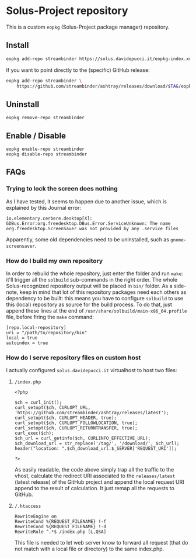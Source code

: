 # Solus-Project repository

This is a custom `eopkg` (Solus-Project package manager) repository.

## Install

```bash
eopkg add-repo streambinder https://solus.davidepucci.it/eopkg-index.xml.xz
```

If you want to point directly to the (specific) GitHub release:

```bash
eopkg add-repo streambinder \
	https://github.com/streambinder/ashtray/releases/download/$TAG/eopkg-index.xml.xz
```

## Uninstall

	eopkg remove-repo streambinder

## Enable / Disable

	eopkg enable-repo streambinder
	eopkg disable-repo streambinder

## FAQs

### Trying to lock the screen does nothing

As I have tested, it seems to happen due to another issue, which is explained by this Journal error:

```
io.elementary.cerbere.desktop[X]: GDBus.Error:org.freedesktop.DBus.Error.ServiceUnknown: The name org.freedesktop.ScreenSaver was not provided by any .service files
```

Apparently, some old dependencies need to be uninstalled, such as `gnome-screensaver`.

### How do I build my own repository

In order to rebuild the whole repository, just enter the folder and run `make`: it'll trigger all the `solbuild` sub-commands in the right order. The whole Solus-recognized repository output will be placed in `bin/` folder.
As a side-note, keep in mind  that lot of this repository packages need each others as dependency to be built: this means you have to configure `solbuild` to use this (local) repository as source for the build process. To do that, just append these lines at the end of `/usr/share/solbuild/main-x86_64.profile` file, before firing the `make` command:

```
[repo.local-repository]
uri = "/path/to/repository/bin"
local = true
autoindex = true
```

### How do I serve repository files on custom host

I actually configured `solus.davidepucci.it` virtualhost to host two files:

1.  `/index.php`

		<?php

		$ch = curl_init();
		curl_setopt($ch, CURLOPT_URL, 'https://github.com/streambinder/ashtray/releases/latest');
		curl_setopt($ch, CURLOPT_HEADER, true);
		curl_setopt($ch, CURLOPT_FOLLOWLOCATION, true);
		curl_setopt($ch, CURLOPT_RETURNTRANSFER, true);
		curl_exec($ch);
		$ch_url = curl_getinfo($ch, CURLINFO_EFFECTIVE_URL);
		$ch_download_url = str_replace('/tag/', '/download/', $ch_url);
		header("location: ".$ch_download_url.$_SERVER['REQUEST_URI']);

		?>

	As easily readable, the code above simply trap all the traffic to the vhost, calculate the redirect URI associated to the `releases/latest` (latest release) of the GitHub project and append the local request URI append to the result of calculation. It just remap all the requests to GitHub.

2.  `/.htaccess`

		RewriteEngine on
		RewriteCond %{REQUEST_FILENAME} !-f
		RewriteCond %{REQUEST_FILENAME} !-d
		RewriteRule ^.*$ /index.php [L,QSA]

	This file is needed to let web server know to forward all request (that do not match with a local file or directory) to the same index.php.
